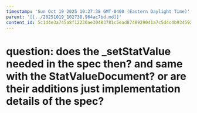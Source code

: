 ```yaml
---
timestamp: 'Sun Oct 19 2025 10:27:38 GMT-0400 (Eastern Daylight Time)'
parent: '[[../20251019_102738.964ac7bd.md]]'
content_id: 5c1d4e3a745a8f12230ae30483781c5ead8748929041a7c5d4c4b934592accfa
---
```


# question: does the \_setStatValue needed in the spec then? and same with the StatValueDocument? or are their additions just implementation details of the spec?

